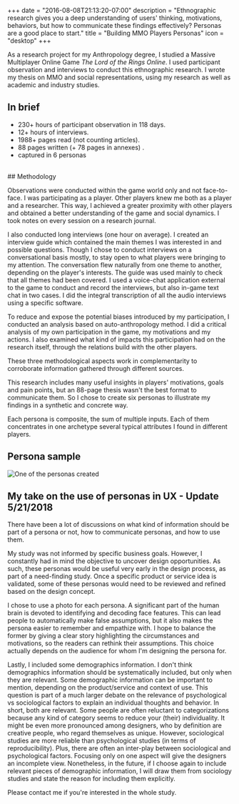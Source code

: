 +++
date = "2016-08-08T21:13:20-07:00"
description = "Ethnographic research gives you a deep understanding of users' thinking, motivations, behaviors, but how to communicate these findings effectively? Personas are a good place to start."
title = "Building MMO Players Personas"
icon = "desktop"
+++

As a research project for my Anthropology degree, I studied a Massive Multiplayer Online Game *The Lord of the Rings Online*. I used participant observation and interviews to conduct this ethnographic research. I wrote my thesis on MMO and social representations, using my research as well as academic and industry studies.

## In brief

- 230+ hours of participant observation in 118 days.
- 12+ hours of interviews.
- 1988+ pages read (not counting articles).
- 88 pages written (+ 78 pages in annexes) .
- captured in 6 personas

<br>
## Methodology

Observations were conducted within the game world only and not face-to-face. I was participating as a player. Other players knew me both as a player and a researcher. This way, I achieved a greater proximity with other players and obtained a better understanding of the game and social dynamics. I took notes on every session on a research journal. 

I also conducted long interviews (one hour on average). I created an interview guide which contained the main themes I was interested in and possible questions. Though I chose to conduct interviews on a conversational basis mostly, to stay open to what players were bringing to my attention. The conversation flew naturally from one theme to another, depending on the player's interests. The guide was used mainly to check that all themes had been covered. I used a voice-chat application external to the game to conduct and record the interviews, but also in-game text chat in two cases. I did the integral transcription of all the audio interviews using a specific software.

To reduce and expose the potential biases introduced by my participation, I conducted an analysis based on auto-anthropology method. I did a critical analysis of my own participation in the game, my motivations and my actions. I also examined what kind of impacts this participation had on the research itself, through the relations build with the other players.

These three methodological aspects work in complementarity to corroborate information gathered through different sources. 

This research includes many useful insights in players' motivations, goals and pain points, but an 88-page thesis wasn't the best format to communicate them. So I chose to create six personas to illustrate my findings in a synthetic and concrete way. 

Each persona is composite, the sum of multiple inputs. Each of them concentrates in one archetype several typical attributes I found in different players.


## Persona sample

![One of the personas created](/images/persona-sample.png "One of the personas created")

## My take on the use of personas in UX - Update 5/21/2018

There have been a lot of discussions on what kind of information should be part of a persona or not, how to communicate personas, and how to use them. 

My study was not informed by specific business goals. However, I constantly had in mind the objective to uncover design opportunities. As such, these personas would be useful very early in the design process, as part of a need-finding study. Once a specific product or service idea is validated, some of these personas would need to be reviewed and refined based on the design concept. 

I chose to use a photo for each persona. A significant part of the human brain is devoted to identifying and decoding face features. This can lead people to automatically make false assumptions, but it also makes the persona easier to remember and empathize with. I hope to balance the former by giving a clear story highlighting the circumstances and motivations, so the readers can rethink their assumptions. This choice actually depends on the audience for whom I'm designing the persona for. 

Lastly, I included some demographics information. I don't think demographics information should be systematically included, but only when they are relevant. Some demographic information can be important to mention, depending on the product/service and context of use. This question is part of a much larger debate on the relevance of psychological vs sociological factors to explain an individual thoughts and behavior. In short, both are relevant. Some people are often reluctant to categorizations because any kind of category seems to reduce your (their) individuality. It might be even more pronounced among designers, who by definition are creative people, who regard themselves as unique. However, sociological studies are more reliable than psychological studies (in terms of reproducibility). Plus, there are often an inter-play between sociological and psychological factors. Focusing only on one aspect will give the designers an incomplete view. 
Nonetheless, in the future, if I choose again to include relevant pieces of demographic information, I will draw them from sociology studies and state the reason for including them explicitly.  



Please contact me if you're interested in the whole study.